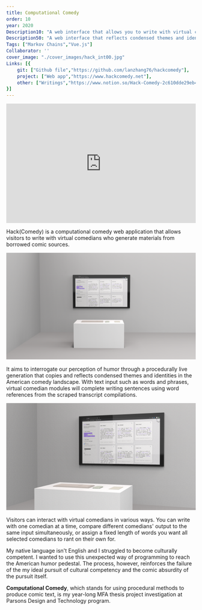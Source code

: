 ```yaml
---
title: Computational Comedy
order: 10
year: 2020
Description10: "A web interface that allows you to write with virtual comedians"
Description50: "A web interface that reflects condensed themes and identities in the American comedy landscape through procedural generation of comic text borrowed from stand-up comedians"
Tags: ["Markov Chains","Vue.js"]
Collaborator: ''
cover_image: "./cover_images/hack_int00.jpg"
Links: [{
    git: ["Github file","https://github.com/lanzhang76/hackcomedy"],
    project: ["Web app","https://www.hackcomedy.net"],
    other: ["Writings","https://www.notion.so/Hack-Comedy-2c610dde29eb48cebd6f8f5c0cfdf961"]
}]
---
```


<div style="padding-top: 62.82%; position: relative; overflow: hidden;"><iframe frameborder="0" allowfullscreen="" scrolling="no" allow="autoplay;fullscreen" src="https://onelineplayer.com/player.html?autoplay=true&autopause=false&muted=true&loop=true&url=https%3A%2F%2Fwww.dropbox.com%2Fs%2Fepndktm8nsns3zf%2Fhack_interface00.mov%3Fraw%3D1&poster=&time=false&progressBar=false&overlay=false&muteButton=false&fullscreenButton=false&style=light&quality=auto&playButton=false" style="position: absolute; height: 100%; width: 100%; left: 0px; top: 0px;"></iframe></div>

Hack(Comedy) is a computational comedy web application that allows visitors to write with virtual comedians who generate materials from borrowed comic sources.

![insitu01](./content_images/hackapp00.png)

It aims to interrogate our perception of humor through a procedurally live generation that copies and reflects condensed themes and identities in the American comedy landscape. With text input such as words and phrases, virtual comedian modules will complete writing sentences using word references from the scraped transcript compilations.

![insitu01](./content_images/hackapp01.png)

Visitors can interact with virtual comedians in various ways. You can write with one comedian at a time, compare different comedians' output to the same input simultaneously, or assign a fixed length of words you want all selected comedians to rant on their own for. 


<p class="caption"></p>

My native language isn't English and I struggled to become culturally competent. I wanted to use this unexpected way of programming to reach the American humor pedestal. The process, however, reinforces the failure of the my ideal pursuit of cultural competency and the comic absurdity of the pursuit itself.

<b>Computational Comedy</b>, which stands for using procedural methods to produce comic text, is my year-long MFA thesis project investigation at Parsons Design and Technology program.

